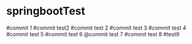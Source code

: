 # springbootTest
#commit 1
#commit test2
#commit test 2
#commit test 3
#commit test 4
#commit test 5
#commit test 6
@commit test 7
#commit test 8
#test9
